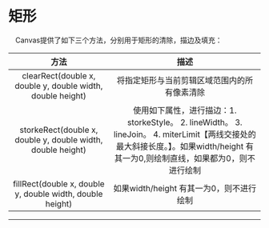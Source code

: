 # 矩形

&emsp;Canvas提供了如下三个方法，分别用于矩形的清除，描边及填充：

| 方法 | 描述 |
| :------: | :------: |
| clearRect(double x, double y, double width, double height) | 将指定矩形与当前剪辑区域范围内的所有像素清除 |
| storkeRect(double x, double y, double width, double height) | 使用如下属性，进行描边：1. storkeStyle。 2. lineWidth。 3. lineJoin。 4. miterLimit【两线交接处的最大斜接长度。】。如果width/height 有其一为0,则绘制直线，如果都为0，则不进行绘制 |
| fillRect(double x, double y, double width, double height) | 如果width/height 有其一为0，则不进行绘制 |
---
